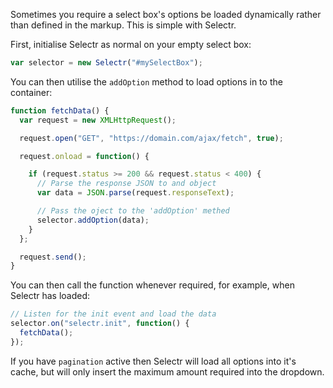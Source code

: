Sometimes you require a select box's options be loaded dynamically rather than defined in the markup. This is simple with Selectr.

First, initialise Selectr as normal on your empty select box:

```javascript
var selector = new Selectr("#mySelectBox");
```

You can then utilise the `addOption` method to load options in to the container:

```javascript
function fetchData() {
  var request = new XMLHttpRequest();

  request.open("GET", "https://domain.com/ajax/fetch", true);

  request.onload = function() {

    if (request.status >= 200 && request.status < 400) {
      // Parse the response JSON to and object
      var data = JSON.parse(request.responseText);

      // Pass the oject to the 'addOption' methed
      selector.addOption(data);
    }
  };

  request.send();
}
```

You can then call the function whenever required, for example, when Selectr has loaded:
```javascript
// Listen for the init event and load the data
selector.on("selectr.init", function() {
  fetchData();
});
```

If you have `pagination` active then Selectr will load all options into it's cache, but will only insert the maximum amount required into the dropdown.